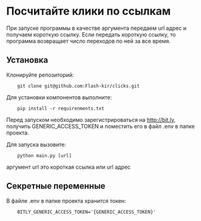 # Посчитайте клики по ссылкам

При запуске программы в качестве аргумента передаем url адрес и получаем короткую ссылку.
Если передать короткую ссылку, то программа возвращает число переходов по ней за все время.

## Установка

Клонируйте репозиторий:

        git clone git@github.com:Flash-kir/clicks.git

Для установки компонентов выполните:

        pip install -r requirenments.txt

Перед запуском необходимо зарегистрироваться на http://bit.ly, получить GENERIC_ACCESS_TOKEN и поместить его в файл .env в папке проекта.

Для запуска вызовите:

        python main.py [url]

аргумент url это короткая ссылка или url адрес

## Секретные переменные

В файле .env в папке проекта хранится токен:

        BITLY_GENERIC_ACCESS_TOKEN='{GENERIC_ACCESS_TOKEN}'
